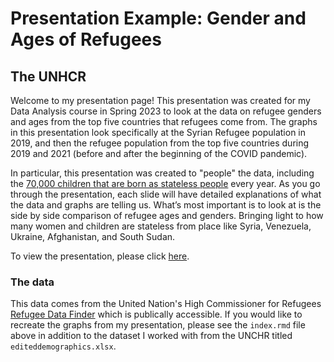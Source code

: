 Presentation Example: Gender and Ages of Refugees 
================

## The UNHCR

Welcome to my presentation page! This presentation was created for my Data Analysis course in Spring 2023 to look at the data on refugee genders and ages from the top five countries that refugees come from. The graphs in this presentation look specifically at the Syrian Refugee population in 2019, and then the refugee population from the top five countries during 2019 and 2021 (before and after the beginning of the COVID pandemic).

In particular, this presentation was created to "people" the data, including the [70,000 children that are born as stateless people](https://www.unhcr.org/ibelong/the-urgent-need-to-end-childhood-statelessness/#:~:text=With%20a%20stateless%20child%20being,being%20born%20stateless%20are%20severe.) every year. As you go through the presentation, each slide will have detailed explanations of what the data and graphs are telling us. What’s most important is to look at is the side by side comparison of refugee ages and genders. Bringing light to how many women and children are stateless from place like Syria, Venezuela, Ukraine, Afghanistan, and South Sudan. 


To view the presentation, please click [here](https://sloprinzi.github.io/Presentation_Refugee_Ages/#1). 


### The data


This data comes from the United Nation's High Commissioner for Refugees [Refugee Data Finder](https://www.unhcr.org/refugee-statistics/download/?url=AkSU25) which is publically accessible.  If you would like to recreate the graphs from my presentation, please see the `index.rmd` file above in addition to the dataset I worked with from the UNCHR titled `editeddemographics.xlsx`.  

